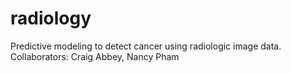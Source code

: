 # radiology
Predictive modeling to detect cancer using radiologic image data.  Collaborators:  Craig Abbey, Nancy Pham
